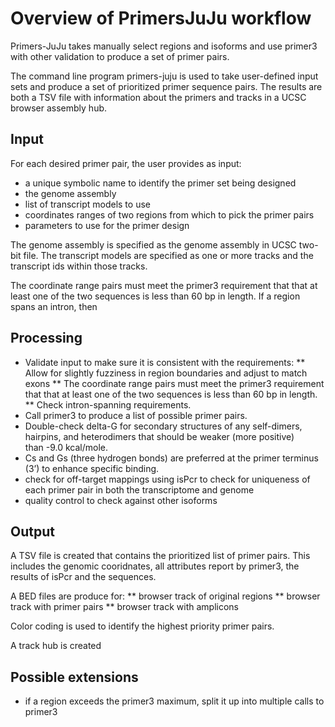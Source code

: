 # Overview of PrimersJuJu workflow

Primers-JuJu takes manually select regions and isoforms and use
primer3 with other validation to produce a set of primer pairs.

The command line program primers-juju is used to take user-defined input sets
and produce a set of prioritized primer sequence pairs.  The results are both
a TSV file with information about the primers and tracks in a UCSC browser
assembly hub.

## Input

For each desired primer pair, the user provides as input:

* a unique symbolic name to identify the primer set being designed
* the genome assembly
* list of transcript models to use
* coordinates ranges of two regions from which to pick the primer pairs
* parameters to use for the primer design

The genome assembly is specified as the genome assembly in UCSC two-bit
file.  The transcript models are specified as one or more tracks and the
transcript ids within those tracks.

The coordinate range pairs must meet the primer3 requirement that that at
least one of the two sequences is less than 60 bp in length.  If a region
spans an intron, then 

## Processing

* Validate input to make sure it is consistent with the requirements:
** Allow for slightly fuzziness in region boundaries and adjust to match exons
** The coordinate range pairs must meet the primer3 requirement that that at least one of the two sequences is less than 60 bp in length.
** Check intron-spanning requirements.
* Call primer3 to produce a list of possible primer pairs.
* Double-check delta-G for secondary structures of any self-dimers, hairpins, and heterodimers that should be weaker (more positive) than -9.0 kcal/mole.
* Cs and Gs (three hydrogen bonds) are preferred at the primer terminus (3’) to enhance specific binding.
* check for off-target mappings using isPcr to check for uniqueness of each primer pair in both the transcriptome and genome
* quality control to check against other isoforms

## Output

A TSV file is created that contains the prioritized list of primer pairs.
This includes the genomic cooridnates, all attributes report by primer3,
the results of isPcr and the sequences.

A BED files are produce for:
** browser track of original regions
** browser track with primer pairs
** browser track with amplicons

Color coding is used to identify the highest priority primer pairs.

A track hub is created

## Possible extensions
* if a region exceeds the primer3 maximum, split it up into multiple calls to primer3

